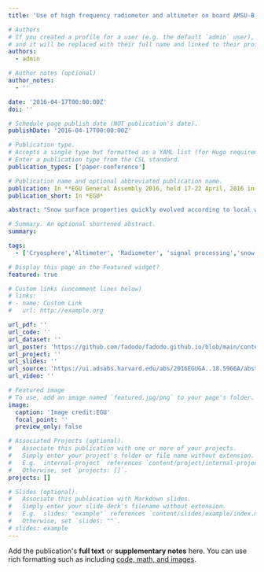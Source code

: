 ```yaml
---
title: 'Use of high frequency radiometer and altimeter on board AMSU-B, AMSR-E and Altika/SARAL for observations of the Antarctic ice sheet surface.'

# Authors
# If you created a profile for a user (e.g. the default `admin` user), write the username (folder name) here
# and it will be replaced with their full name and linked to their profile.
authors:
  - admin

# Author notes (optional)
author_notes:
  - ''

date: '2016-04-17T00:00:00Z'
doi: ''

# Schedule page publish date (NOT publication's date).
publishDate: '2016-04-17T00:00:00Z'

# Publication type.
# Accepts a single type but formatted as a YAML list (for Hugo requirements).
# Enter a publication type from the CSL standard.
publication_types: ['paper-conference']

# Publication name and optional abbreviated publication name.
publication: In **EGU General Assembly 2016, held 17-22 April, 2016 in Vienna Austria, id. EPSC2016-5966**
publication_short: In *EGU*

abstract: "Snow surface properties quickly evolved according to local weather conditions, therefore are climate change indicator. These snow surface properties such as grain size, density, accumulation rate etc... are very important for evaluation and monitoring of the impact of global warming on the polar ice sheet. In order to retrieve these snowpack properties, we explore the high frequency microwave radiometer variable( Brightness Temperature (Tb)) on the Antarctic ice sheet on-board AMSU-B , AMSR-E in combination with the ALTIKA altimeter (37GHz) waveform parameters (Backscatter coefficient, Trailing edge Slope(TeS) and Leading edge Width(LeW)). We compare the radiometer brightness temperature to calculations with the DMRT- ML radiative transfer model which simulates brightness temperature in vertical and horizontal polarizations. With some assumptions, this combination allows a good retrieval of snowpack properties. We showed positive trend of the grains size on the Antarctic plateau especially at Dome C during the two last decades. This work will provide a higher accuracy of the estimation of snowpack surfaces properties and contribute to monitoring the ice sheet surface mass balance, well constraining of meteorological and glaciological models."

# Summary. An optional shortened abstract.
summary: 

tags:
  - ['Cryosphere','Altimeter', 'Radiometer', 'signal processing','snow surface properties']

# Display this page in the Featured widget?
featured: true

# Custom links (uncomment lines below)
# links:
# - name: Custom Link
#   url: http://example.org

url_pdf: ''
url_code: ''
url_dataset: ''
url_poster: 'https://github.com/fadodo/fadodo.github.io/blob/main/content/publication/egu_poster/poster_EGU_vf.pdf'
url_project: ''
url_slides: ''
url_source: 'https://ui.adsabs.harvard.edu/abs/2016EGUGA..18.5966A/abstract'
url_video: ''

# Featured image
# To use, add an image named `featured.jpg/png` to your page's folder.
image:
  caption: 'Image credit:EGU'
  focal_point: ''
  preview_only: false

# Associated Projects (optional).
#   Associate this publication with one or more of your projects.
#   Simply enter your project's folder or file name without extension.
#   E.g. `internal-project` references `content/project/internal-project/index.md`.
#   Otherwise, set `projects: []`.
projects: []

# Slides (optional).
#   Associate this publication with Markdown slides.
#   Simply enter your slide deck's filename without extension.
#   E.g. `slides: "example"` references `content/slides/example/index.md`.
#   Otherwise, set `slides: ""`.
# slides: example
---
```


Add the publication's **full text** or **supplementary notes** here. You can use rich formatting such as including [code, math, and images](https://docs.hugoblox.com/content/writing-markdown-latex/).
